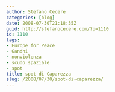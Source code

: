 ```yaml
---
author: Stefano Cecere
categories: [blog]
date: 2008-07-30T21:18:35Z
guid: http://stefanocecere.com/?p=1110
id: 1110
tags:
- Europe for Peace
- Gandhi
- nonviolenza
- scudo spaziale
- spot
title: spot di Caparezza
slug: /2008/07/30/spot-di-caparezza/
---
```


